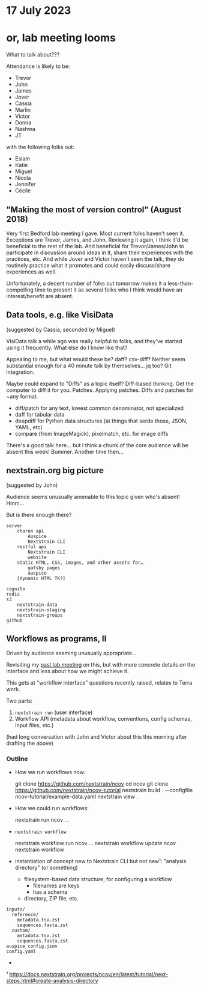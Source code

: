 # 17 July 2023
# or, lab meeting looms

What to talk about???

Attendance is likely to be:

  - Trevor
  - John
  - James
  - Jover
  - Cassia
  - Marlin
  - Victor
  - Donna
  - Nashwa
  - JT

with the following folks out:

  - Eslam
  - Katie
  - Miguel
  - Nicola
  - Jennifer
  - Cécile


## "Making the most of version control" (August 2018)

Very first Bedford lab meeting I gave.  Most current folks haven't seen it.
Exceptions are Trevor, James, and John.  Reviewing it again, I think it'd be
beneficial to the rest of the lab.  And beneficial for Trevor/James/John to
participate in discussion around ideas in it, share their experiences with the
practices, etc.  And while Jover and Victor haven't seen the talk, they do
routinely practice what it promotes and could easily discuss/share experiences
as well.

Unfortunately, a decent number of folks out tomorrow makes it a
less-than-compelling time to present it as several folks who I think would have
an interest/benefit are absent.


## Data tools, e.g. like VisiData

(suggested by Cassia, seconded by Miguel)

VisiData talk a while ago was really helpful to folks, and they've started
using it frequently.  What else do I know like that?

Appealing to me, but what would these be?  daff?  csv-diff?  Neither seem
substantial enough for a 40 minute talk by themselves…  jq too?  Git
integration.

Maybe could expand to "Diffs" as a topic itself?  Diff-based thinking.  Get the
computer to diff it for you.  Patches.  Applying patches.  Diffs and patches
for ~any format.

  - diff/patch for any text, lowest common denominator, not specialized
  - daff for tabular data
  - deepdiff for Python data structures (at things that serde those, JSON, YAML, etc)
  - compare (from ImageMagick), pixelmatch, etc. for image diffs

There's a good talk here… but I think a chunk of the core audience will be
absent this week!  Bummer.  Another time then…


## nextstrain.org big picture

(suggested by John)

Audience seems unusually amenable to this topic given who's absent!  Hmm…

But is there enough there?

    server
        charon api
            Auspice
            Nextstrain CLI
        restful api
            Nextstrain CLI
            website
        static HTML, CSS, images, and other assets for…
            gatsby pages
            auspice
        [dynamic HTML TK?]

    cognito
    redis
    s3
        nextstrain-data
        nextstrain-staging
        nextstrain-groups
    github


## Workflows as programs, II

Driven by audience seeming unusually appropriate…

Revisiting my [past lab meeting][] on this, but with more concrete details on
the interface and less about how we might achieve it.

This gets at "workflow interface" questions recently raised, relates to Terra work.

Two parts:

1. `nextstrain run` (user interface)
2. Workflow API (metadata about workflow, conventions, config schemas, input files, etc.)

(had long conversation with John and Victor about this this morning after drafting the above)

### Outline

- How we run workflows now:

    git clone https://github.com/nextstrain/ncov
    cd ncov
    git clone https://github.com/nextstrain/ncov-tutorial
    nextstrain build . --configfile ncov-tutorial/example-data.yaml
    nextstrain view .

- How we could run workflows:

    nextstrain run ncov …

- `nextstrain workflow`

    nextstrain workflow run ncov …
    nextstrain workflow update ncov
    nextstrain workflow


- instantiation of concept new to Nextstrain CLI but not new¹: "analysis directory" (or something)
  - filesystem-based data structure, for configuring a workflow
    - filenames are keys
    - has a schema
  - directory, ZIP file, etc.


```
inputs/
  reference/
    metadata.tsv.zst
    sequences.fasta.zst
  custom/
    metadata.tsv.zst
    sequences.fasta.zst
auspice_config.json
config.yaml
```

- 


¹ https://docs.nextstrain.org/projects/ncov/en/latest/tutorial/next-steps.html#create-analysis-directory


[past lab meeting]: https://docs.google.com/presentation/d/1R2ctnKmzY7N_8U7ouXWJ4eulUFeDcZxY5-abkm2pcng/edit#slide=id.p
